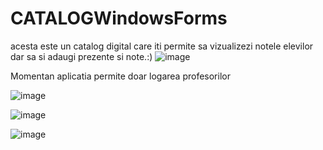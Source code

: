 # CATALOGWindowsForms
 acesta este un catalog digital care iti permite sa vizualizezi notele elevilor dar sa si adaugi prezente si note.:)
![image](https://github.com/user-attachments/assets/6de3b69f-827b-40b0-a112-704b81abde67)

Momentan aplicatia permite doar logarea profesorilor

![image](https://github.com/user-attachments/assets/17427a75-66f3-4b0b-a2b7-162384648cbf)

![image](https://github.com/user-attachments/assets/866386ec-3b29-49a7-84fd-21469449249a)

![image](https://github.com/user-attachments/assets/54d7d20f-5072-48d1-b7fe-2749a2ae8f09)


